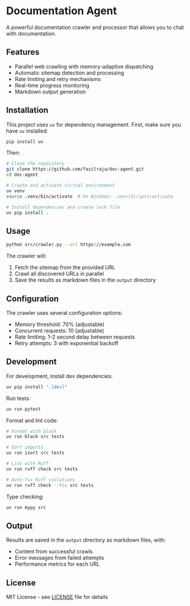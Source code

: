 # Documentation Agent

A powerful documentation crawler and processor that allows you to chat with documentation.

## Features

- Parallel web crawling with memory-adaptive dispatching
- Automatic sitemap detection and processing
- Rate limiting and retry mechanisms
- Real-time progress monitoring
- Markdown output generation

## Installation

This project uses `uv` for dependency management. First, make sure you have `uv` installed:

```bash
pip install uv
```

Then:

```bash
# Clone the repository
git clone https://github.com/fazilraja/doc-agent.git
cd doc-agent

# Create and activate virtual environment
uv venv
source .venv/bin/activate  # On Windows: .venv\Scripts\activate

# Install dependencies and create lock file
uv pip install .
```

## Usage

```bash
python src/crawler.py --url https://example.com
```

The crawler will:
1. Fetch the sitemap from the provided URL
2. Crawl all discovered URLs in parallel
3. Save the results as markdown files in the `output` directory

## Configuration

The crawler uses several configuration options:
- Memory threshold: 70% (adjustable)
- Concurrent requests: 10 (adjustable)
- Rate limiting: 1-2 second delay between requests
- Retry attempts: 3 with exponential backoff

## Development

For development, install dev dependencies:

```bash
uv pip install ".[dev]"
```

Run tests:
```bash
uv run pytest
```

Format and lint code:
```bash
# Format with black
uv run black src tests

# Sort imports
uv run isort src tests

# Lint with Ruff
uv run ruff check src tests

# Auto-fix Ruff violations
uv run ruff check --fix src tests
```

Type checking:
```bash
uv run mypy src
```

## Output

Results are saved in the `output` directory as markdown files, with:
- Content from successful crawls
- Error messages from failed attempts
- Performance metrics for each URL

## License

MIT License - see [LICENSE](LICENSE) file for details